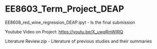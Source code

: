 # EE8603_Term_Project_DEAP

EE8608_red_wine_regression_DEAP.ipyt - Is the final submission



Youtube Video on Project:
https://youtu.be/X_uwqRmWIRQ


Literature Review.zip - Literature of previous studies and their summaries

